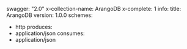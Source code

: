swagger: "2.0"
x-collection-name: ArangoDB
x-complete: 1
info:
  title: ArangoDB
  version: 1.0.0
schemes:
- http
produces:
- application/json
consumes:
- application/json